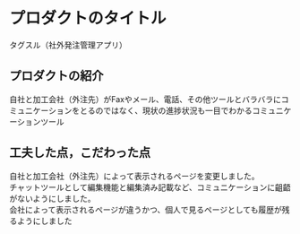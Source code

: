 # プロダクトのタイトル
 タグスル（社外発注管理アプリ）
## プロダクトの紹介

自社と加工会社（外注先）がFaxやメール、電話、その他ツールとバラバラにコミュニケーションをとるのではなく、現状の進捗状況も一目でわかるコミュニケーションツール

## 工夫した点，こだわった点

自社と加工会社（外注先）によって表示されるページを変更しました。
<br>チャットツールとして編集機能と編集済み記載など、コミュニケーションに齟齬がないようにしました。
<br>会社によって表示されるページが違うかつ、個人で見るページとしても履歴が残るようにしました
